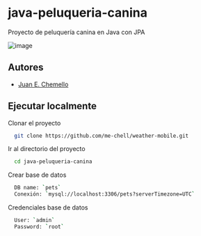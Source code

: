 # java-peluqueria-canina
Proyecto de peluquería canina en Java con JPA

![image](https://user-images.githubusercontent.com/48027296/141011799-85f2cc90-1f7c-4703-a018-217b8087bef0.png)

## Autores

- [Juan E. Chemello](https://www.github.com/me-chell)
  
## Ejecutar localmente

Clonar el proyecto

```bash
  git clone https://github.com/me-chell/weather-mobile.git
```

Ir al directorio del proyecto

```bash
  cd java-peluqueria-canina
```

Crear base de datos

```bash
  DB name: `pets`
  Conexión: `mysql://localhost:3306/pets?serverTimezone=UTC`
```

Credenciales base de datos
```bash
  User: `admin`
  Password: `root`
```

